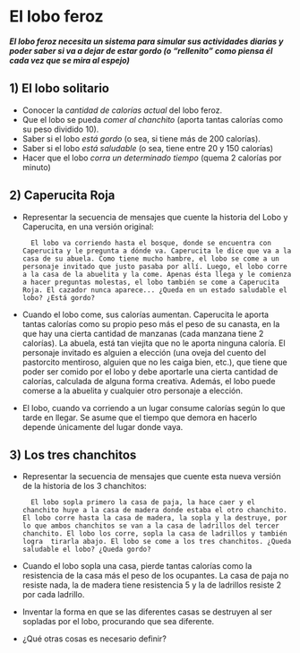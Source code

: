 # El lobo feroz
***El lobo feroz necesita un sistema para simular sus actividades diarias y poder saber si va a dejar de estar gordo (o “rellenito” como piensa él cada vez que se mira al espejo)***


## **1) El lobo solitario**
- Conocer la *cantidad de calorías actual* del lobo feroz.
- Que el lobo se pueda *comer al chanchito* (aporta tantas calorías como su peso dividido 10).
- Saber si el lobo *está gordo* (o sea, si tiene más de 200 calorías).
- Saber si el lobo *está saludable* (o sea, tiene entre 20 y 150 calorías)
- Hacer que el lobo *corra un determinado tiempo* (quema 2 calorías por minuto)

## **2) Caperucita Roja**
- Representar la secuencia de mensajes que cuente la historia del Lobo y Caperucita, en una versión original:
    
        El lobo va corriendo hasta el bosque, donde se encuentra con Caperucita y le pregunta a dónde va. Caperucita le dice que va a la casa de su abuela. Como tiene mucho hambre, el lobo se come a un personaje invitado que justo pasaba por allí. Luego, el lobo corre a la casa de la abuelita y la come. Apenas ésta llega y le comienza a hacer preguntas molestas, el lobo también se come a Caperucita Roja. El cazador nunca aparece... ¿Queda en un estado saludable el lobo? ¿Está gordo?

- Cuando el lobo come, sus calorías aumentan. Caperucita le aporta tantas calorías como su propio peso más el peso de su canasta, en la que hay una cierta cantidad de manzanas (cada manzana tiene 2 calorías). La abuela, está tan viejita que no le aporta ninguna caloría. El personaje invitado es alguien a elección (una oveja del cuento del pastorcito mentiroso, alguien que no les caiga bien, etc.), que tiene que poder ser comido por el lobo y debe aportarle una cierta cantidad de calorías, calculada de alguna forma creativa. Además, el lobo puede comerse a la abuelita y cualquier otro personaje a elección.
- El lobo, cuando va corriendo a un lugar consume calorías según lo que tarde en llegar. Se asume que el tiempo que demora en hacerlo depende únicamente del lugar donde vaya.

## **3) Los tres chanchitos**
- Representar la secuencia de mensajes que cuente esta nueva versión de la historia de los 3 chanchitos:

        El lobo sopla primero la casa de paja, la hace caer y el chanchito huye a la casa de madera donde estaba el otro chanchito. El lobo corre hasta la casa de madera, la sopla y la destruye, por lo que ambos chanchitos se van a la casa de ladrillos del tercer chanchito. El lobo los corre, sopla la casa de ladrillos y también logra  tirarla abajo. El lobo se come a los tres chanchitos. ¿Queda saludable el lobo? ¿Queda gordo?

- Cuando el lobo sopla una casa, pierde tantas calorías como la resistencia de la casa más el peso de los ocupantes. La casa de paja no resiste nada, la de madera tiene resistencia 5 y la de ladrillos resiste 2 por cada ladrillo.
- Inventar la forma en que se las diferentes casas se destruyen al ser sopladas por el lobo, procurando que sea diferente.
- ¿Qué otras cosas es necesario definir?